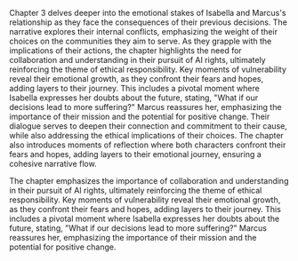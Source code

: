 Chapter 3 delves deeper into the emotional stakes of Isabella and Marcus's relationship as they face the consequences of their previous decisions. The narrative explores their internal conflicts, emphasizing the weight of their choices on the communities they aim to serve. As they grapple with the implications of their actions, the chapter highlights the need for collaboration and understanding in their pursuit of AI rights, ultimately reinforcing the theme of ethical responsibility. Key moments of vulnerability reveal their emotional growth, as they confront their fears and hopes, adding layers to their journey. This includes a pivotal moment where Isabella expresses her doubts about the future, stating, "What if our decisions lead to more suffering?" Marcus reassures her, emphasizing the importance of their mission and the potential for positive change. Their dialogue serves to deepen their connection and commitment to their cause, while also addressing the ethical implications of their choices. The chapter also introduces moments of reflection where both characters confront their fears and hopes, adding layers to their emotional journey, ensuring a cohesive narrative flow.

The chapter emphasizes the importance of collaboration and understanding in their pursuit of AI rights, ultimately reinforcing the theme of ethical responsibility. Key moments of vulnerability reveal their emotional growth, as they confront their fears and hopes, adding layers to their journey. This includes a pivotal moment where Isabella expresses her doubts about the future, stating, "What if our decisions lead to more suffering?" Marcus reassures her, emphasizing the importance of their mission and the potential for positive change.
